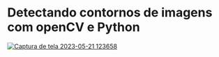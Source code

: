 # Detectando contornos de imagens com openCV e Python


[![Captura de tela 2023-05-21 123658](https://github.com/feos96/Detectando-contornos-de-imagens/assets/86888872/5ce32509-abdf-4cfa-b4ab-9c3894bd54e7)](https://github.com/feos96/Detectando-contornos-de-imagens/issues/1#issue-1718547795)
